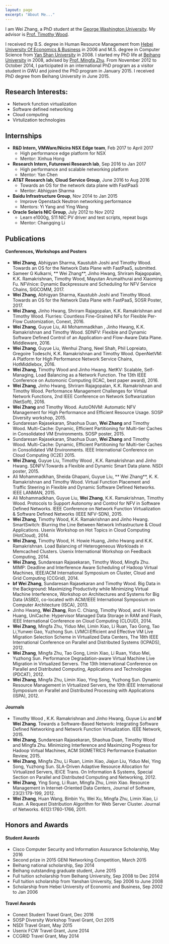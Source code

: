 ```yaml
---
layout: page
excerpt: "About Me..."
---
```


I am Wei Zhang, a PhD student at the [George Washington University](http://www.gwu.edu/). My advisor is [Prof. Timothy Wood](http://faculty.cs.gwu.edu/~timwood/wiki/doku.php).

I received my B.S. degree in Human Resource Management from [Hebei University Of Economics & Business](http://www.heuet.edu.cn/) in 2006 and M.S. degree in Computer Science from [Yan Shan University](http://www.ysu.edu.cn/) in 2008. I started my PhD life at [Beihang University](http://www.buaa.edu.cn/) in 2008, advised by [Prof. Mingfa Zhu](http://www.nlsde.buaa.edu.cn/node/160). From November 2012 to October 2014, I participated in an international PhD program as a visitor student in GWU and joined the PhD program in January 2015. I received PhD degree from Beihang University in June 2015.

## Research Interests:

* Network function virtualization
* Software defined networking
* Cloud computing
* Virtulization technologies

## Internships
* **R&D Intern, VMWare/Nicira NSX Edge team**, Feb 2017 to April 2017
  * High performance edge platform for NSX
  * Mentor: Xinhua Hong
* **Research Intern, Futurewei Research lab**, Sep 2016 to Jan 2017
  * High performance and scalable networking platform
  * Mentor: Yan Chen
* **AT&T Research lab, Cloud Service Group**, June 2016 to Aug 2016
  * Towards an OS for the network data plane with FastPaaS
  * Mentor: Abhigyan Sharma
* **Baidu Infrastructure Group**, Nov 2014 to Jan 2015
  * Improve Openstack Neutron networking performance
  * Mentors: Yi Yang and Ying Wang
* **Oracle Solaris NIC Group**, July 2012 to Nov 2012
  * Learn e1000g, S11 NIC PV driver and test scripts, repeat bugs
  * Mentor: Changqing Li
 
## Publications
#### Conferences, Workshops and Posters
* **Wei Zhang**, Abhigyan Sharma, Kaustubh Joshi and Timothy Wood. Towards an OS for the Network Data Plane with FastPaaS, submitted.
* Sameer G Kulkarni, ** Wei Zhang**, Jinho Hwang, Shriram Rajagopalan, K.K. Ramakrishnan, Timothy Wood, Mayutan Arumaithurai and Xiaoming Fu. NFVnice: Dynamic Backpressure and Scheduling for NFV Service Chains, SIGCOMM, 2017.
* **Wei Zhang**, Abhigyan Sharma, Kaustubh Joshi and Timothy Wood. Towards an OS for the Network Data Plane with FastPaaS, SOSR Poster, 2017.
* **Wei Zhang**, Jinho Hwang, Shriram Rajagopalan, K.K. Ramakrishnan and Timothy Wood. Flurries: Countless Fine-Grained NFs for Flexible Per-Flow Customization, Conext, 2016.
* **Wei Zhang**, Guyue Liu, Ali Mohammadkhan , Jinho Hwang, K.K. Ramakrishnan and Timothy Wood. SDNFV: Flexible and Dynamic Software Defined Control of an Application-and Flow-Aware Data Plane. Middleware, 2016.
* **Wei Zhang**, Guyue Liu, Wenhui Zhang, Neel Shah, Phil Lopreiato, Gregoire Todeschi, K.K. Ramakrishnan and Timothy Wood. OpenNetVM: A Platform for High Performance Network Service Chains, HotMiddlebox, 2016.
* **Wei Zhang**, Timothy Wood and Jinho Hwang. NetKV: Scalable, Self-Managing, Load Balancing as a Network Function. The 13th IEEE Conference on Automonic Computing (ICAC, best paper award), 2016.
* **Wei Zhang**, Jinho Hwang, Shriram Rajagopalan, K.K. Ramakrishnan and Timothy Wood. Performance Management Challenges for Virtual Network Functions, 2nd IEEE Conference on Network Softwarization (NetSoft), 2016.
* **Wei Zhang** and Timothy Wood. AutoONVM: Automatic NFV Management for High Performance and Efficient Resource Usage. SOSP  Diversity workshop, 2015.
* Sundaresan Rajasekaran, Shaohua Duan, **Wei Zhang** and Timothy Wood. Multi-Cache: Dynamic, Efficient Partitioning for Multi-tier Caches in Consolidated VM Environments. SOSP poster, 2015.
* Sundaresan Rajasekaran, Shaohua Duan, **Wei Zhang** and Timothy Wood. Multi-Cache: Dynamic, Efficient Partitioning for Multi-tier Caches in Consolidated VM Environments. IEEE International Conference on Cloud Computing (IC2E) 2015.
* **Wei Zhang**, Guyue Liu, Timothy Wood , K.K. Ramakrishnan and Jinho Hwang. SDNFV:Towards a Flexible and Dynamic Smart Data plane. NSDI poster, 2015.
* Ali Mohammadkhan, Sheida Ghapani, Guyue Liu, ** Wei Zhang**, K. K. Ramakrishnan and Timothy Wood. Virtual Function Placement and Traffic Steering in Flexible and Dynamic Software Defined Networks. IEEE LANMAN, 2015.
* Ali Mohammadkhan, Guyue Liu, **Wei Zhang**, K.K. Ramakrishnan, Timothy Wood. Protocols to Support Autonomy and Control for NFV in Software Defined Networks. IEEE Conference on Network Function Virtualization & Software Defined Networks (IEEE NFV-SDN), 2015.
* **Wei Zhang**, Timothy Wood, K.K. Ramakrishnan and Jinho Hwang. SmartSwitch: Blurring the Line Between Network Infrastructure \& Cloud Applications. Usenix Workshop on Hot Topics in Cloud Computing (HotCloud), 2014.
* **Wei Zhang**, Timothy Wood, H. Howie Huang, Jinho Hwang and K.K. Ramakrishnan. Load Balancing of Heterogeneous Workloads in Memcached Clusters. Usenix International Workshop on Feedback Computing, 2014.
* **Wei Zhang**, Sundaresan Rajasekaran, Timothy Wood, Mingfa Zhu. MIMP: Deadline and Interference Aware Scheduling of Hadoop Virtual Machines, IEEE/ACM International Symposium on Cluster, Cloud and Grid Computing (CCGrid), 2014.
* **bf Wei Zhang**, Sundaresan Rajasekaran and Timothy Wood. Big Data in the Background: Maximizing Productivity while Minimizing Virtual Machine Interference, Workshop on Architectures and Systems for Big Data (ASBD), co-located with ACM/IEEE International Symposium on Computer Architecture (ISCA), 2013.
* Jinho Hwang, **Wei Zhang**, Ron C. Chiang, Timothy Wood, and H. Howie Huang, UniCache: Hypervisor Managed Data Storage in RAM and Flash, IEEE International Conference on Cloud Computing (CLOUD), 2014.
* **Wei Zhang**, Mingfa Zhu, Yiduo Mei, Limin Xiao, Li Ruan, Tao Gong, Tao Li,Yunwei Gao, Yuzhong Sun. LVMCI:Efficient and Effective VM Live Migration Selection Scheme in Virtualized Data Centers, The 18th IEEE International Conference on Parallel and Distributed Systems (ICPADS), 2012.
* **Wei Zhang**, Mingfa Zhu, Tao Gong, Limin Xiao, Li Ruan, Yiduo Mei, Yuzhong Sun. Performance Degradation-aware Virtual Machine Live Migration in Virtualized Servers. The 13th International Conference on Parallel and Distributed Computing, Applications and Technologies (PDCAT), 2012.
* **Wei Zhang**, Mingfa Zhu, Limin Xiao, Ying Song, Yuzhong Sun. Dynamic Resource Management in Virtualized Servers, the 10th IEEE International Symposium on Parallel and Distributed Processing with Applications (ISPA), 2012.

#### Journals
* Timothy Wood , K.K. Ramakrishnan and Jinho Hwang, Guyue Liu and **bf Wei Zhang**. Towards a Software-Based Network: Integrating Software Defined Networking and Network Function Virtualization. IEEE Network, 2015.
* **Wei Zhang**, Sundaresan Rajasekaran, Shaohua Duan, Timothy Wood and Mingfa Zhu. Minimizing Interference and Maximizing Progress for Hadoop Virtual Machines, ACM SIGMETRICS Performance Evaluation Review, 2015.
* **Wei Zhang**, Mingfa Zhu, Li Ruan, Limin Xiao, Jiajun Liu, Yiduo Mei, Ying Song, Yuzhong Sun. SLA-Driven Adaptive Resource Allocation for Virtualized Servers, IEICE Trans. On Information & Systems, Special Section on Parallel and Distributed Computing and Networking, 2012.
* **Wei Zhang**, Ying Song, Li Ruan, Mingfa Zhu, Limin Xiao. Resource Management in Internet-Oriented Data Centers, Journal of Software, 23(2):179-199, 2012.
* **Wei Zhang**, Huan Wang, Binbin Yu, Wei Xu, Mingfa Zhu, Limin Xiao, Li Ruan. A Request Distribution Algorithm for Web Server Cluster. Journal of Networks. 6(12):1760-1766, 2011.

## Honors and Awards
#### Student Awards
* Cisco Computer Security and Information Assurance Scholarship, May 2016
* Second prize in 2015 GENI Networking Competition, March 2015
* Beihang national scholarship, Sep 2014
* Beihang outstanding graduate student, June 2015
* Full tuition scholarship from Beihang University, Sep 2008 to Dec 2014
* Full tuition scholarship from Yanshan University, Sep 2006 to June 2008
* Scholarship from Hebei University of Economic and Business, Sep 2002 to Jan 2006

#### Travel Awards
* Conext Student Travel Grant, Dec 2016
* SOSP Diversity Workshop Travel Grant, Oct 2015
* NSDI Travel Grant, May 2015
* Usenix FCW Travel Grant, June 2014
* CCGRID Travel Grant, May 2014


  

